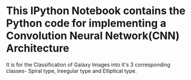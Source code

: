 # This IPython Notebook contains the Python code for implementing a Convolution Neural Network(CNN) Architecture
It is for the Classification of Galaxy Images into it's 3 corresponding classes- Spiral type, Ireegular type and Elliptical type.
